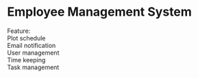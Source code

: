 # Employee Management System

Feature:<br/>
Plot schedule<br/>
Email notification<br/>
User management<br/>
Time keeping<br/>
Task management
